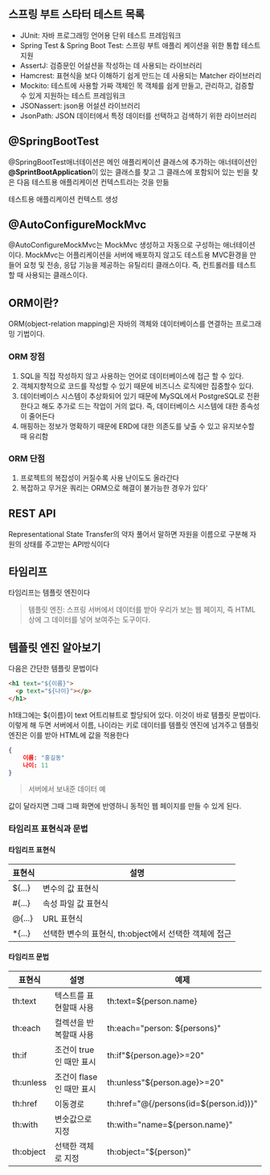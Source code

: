 ## 스프링 부트 스타터 테스트 목록

- JUnit: 자바 프로그래밍 언어용 단위 테스트 프레임워크
- Spring Test & Spring Boot Test: 스프링 부트 애플리 케이션을 위한 통합 테스트 지원
- AssertJ: 검증문인 어설션을 작성하는 데 사용되는 라이브러리
- Hamcrest: 표현식을 보다 이해하기 쉽게 만드는 데 사용되는 Matcher 라이브러리
- Mockito: 테스트에 사용할 가짜 객체인 목 객체를 쉽게 만들고, 관리하고, 검증할 수 있게 지원하는 테스트 프레임워크
- JSONassert: json용 어설션 라이브러리
- JsonPath: JSON 데이터에서 특정 데이터를 선택하고 검색하기 위한 라이브러리

## @SpringBootTest

@SpringBootTest애너테이션은 메인 애플리케이션 클래스에 추가하는 애너테이션인 **@SprintBootApplication**이 있는 클래스를 찾고 그 클래스에 포함되어 있는 빈을 찾은 다음 테스트용 애플리케이션 컨텍스트라는 것을 만듦

테스트용 애플리케이션 컨텍스트 생성

## @AutoConfigureMockMvc

@AutoConfigureMockMvc는 MockMvc 생성하고 자동으로 구성하는 애너테이션이다. MockMvc는 어플리케이션을 서버에 배포하지 않고도 테스트용 MVC환경을 만들어 요청 및 전송, 응답 기능을 제공하는 유틸리티 클래스이다. 즉, 컨트롤러를 테스트할 때 사용되는 클래스이다.

## ORM이란?

ORM(object-relation mapping)은 자바의 객체와 데이터베이스를 연결하는 프로그래밍 기법이다.

### ORM 장점

1. SQL을 직접 작성하지 않고 사용하는 언어로 데이터베이스에 접근 할 수 있다.
2. 객체지향적으로 코드를 작성할 수 있기 때문에 비즈니스 로직에만 집중할수 있다.
3. 데이터베이스 시스템이 추상화되어 있기 때문에 MySQL에서 PostgreSQL로 전환한다고 해도 추가로 드는 작업이 거의 없다. 즉, 데이터베이스 시스템에 대한 종속성이 줄어든다
4. 매핑하는 정보가 명확하기 때문에 ERD에 대한 의존도를 낮출 수 있고 유지보수할 때 유리함

### ORM 단점

1. 프로젝트의 복잡성이 커질수록 사용 난이도도 올라간다
2. 복잡하고 무거운 쿼리는 ORM으로 해결이 불가능한 경우가 있다'

## REST API

Representational State Transfer의 약자 풀어서 말하면 자원을 이름으로 구분해 자원의 상태를 주고받는 API방식이다

## 타임리프

타임리프는 템플릿 엔진이다

> 템플릿 엔진: 스프링 서버에서 데이터를 받아 우리가 보는 웹 페이지, 즉 HTML상에 그 데이터를 넣어 보여주는 도구이다.

## 템플릿 엔진 알아보기

다음은 간단한 템플릿 문법이다

```html
<h1 text="${이름}">
  <p text="${나이}"></p>
</h1>
```

h1태그에는 ${이름}이 text 어트리뷰트로 할당되어 있다. 이것이 바로 템플릿 문법이다.
이렇게 해 두면 서버에서 이름, 나이라는 키로 데이터를 템플릿 엔진에 넘겨주고 템플릿 엔진은 이를 받아 HTML에 값을 적용한다

```json
{
    이름: "홍길동"
    나이: 11
}
```

> 서버에서 보내준 데이터 예

값이 달라지면 그때 그때 화면에 반영하니 동적인 웹 페이지를 만들 수 있게 된다.

### 타임리프 표현식과 문법

#### 타임리프 표현식

| 표현식  | 설명                                                   |
| ------- | ------------------------------------------------------ |
| ${...}  | 변수의 값 표현식                                       |
| #{...}  | 속성 파일 값 표현식                                    |
| @{...}  | URL 표현식                                             |
| \*{...} | 선택한 변수의 표현식, th:object에서 선택한 객체에 접근 |

#### 타임리프 문법

| 표현식    | 설명                     | 예제                                   |
| --------- | ------------------------ | -------------------------------------- |
| th:text   | 텍스트를 표현할때 사용   | th:text=${person.name}                 |
| th:each   | 컬렉션을 반복할때 사용   | th:each="person: ${persons}"           |
| th:if     | 조건이 true인 때만 표시  | th:if"${person.age}>=20"               |
| th:unless | 조건이 flase인 때만 표시 | th:unless"${person.age}>=20"           |
| th:href   | 이동경로                 | th:href="@{/persons(id=${person.id})}" |
| th:with   | 변숫값으로 지정          | th:with="name=${person.name}"          |
| th:object | 선택한 객체로 지정       | th:object="${person}"                  |
